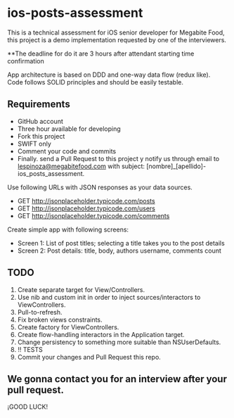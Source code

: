# ios-posts-assessment
This is a technical assessment for iOS senior developer for Megabite Food, this project is a demo implementation requested by one of the interviewers.    

**The deadline for do it are 3 hours after attendant starting time confirmation

App architecture is based on DDD and one-way data flow (redux like).    
Code follows SOLID principles and should be easily testable.

## Requirements

 -  GitHub account
 -  Three hour available for developing
 -  Fork this project
 -  SWIFT only
 -  Comment your code and commits
 -  Finally. send a Pull Request to this project y notify us through email to lespinoza@megabitefood.com with subject: [nombre]_[apellido]-ios_posts_assessment.

Use following URLs with JSON responses as your data sources.  
 
 -   GET http://jsonplaceholder.typicode.com/posts
 -   GET http://jsonplaceholder.typicode.com/users
 -   GET http://jsonplaceholder.typicode.com/comments
    
Create simple app with following screens:

 -   Screen 1: List of post titles; selecting a title takes you to the post details
 -   Screen 2: Post details: title, body, authors username, comments count
 
## TODO

1. Create separate target for View/Controllers.
2. Use nib and custom init in order to inject sources/interactors to ViewControllers.
3. Pull-to-refresh.
4. Fix broken views constraints.
5. Create factory for ViewControllers.
6. Create flow-handling interactors in the Application target.
7. Change persistency to something more suitable than NSUserDefaults.
8. ‼️ TESTS
9. Commit your changes and Pull Request this repo.

## We gonna contact you for an interview after your pull request.

¡GOOD LUCK!
 

